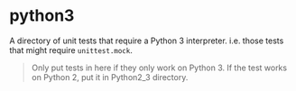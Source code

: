 # python3
A directory of unit tests that require a Python 3 interpreter.
i.e. those tests that might require `unittest.mock`.

>   Only put tests in here if they only work on Python 3.
    If the test works on Python 2, put it in Python2_3 directory.
